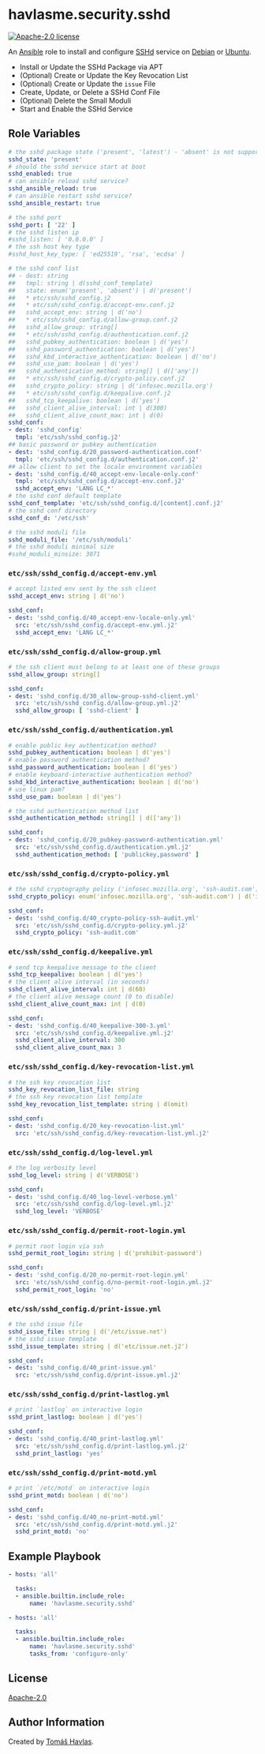 havlasme.security.sshd
======================

[![Apache-2.0 license][license-image]][license-link]

An [Ansible](https://www.ansible.com/) role to install and configure [SSHd](https://www.openssh.com/) service on [Debian](https://www.debian.org/) or [Ubuntu](https://www.ubuntu.com/).

* Install or Update the SSHd Package via APT
* (Optional) Create or Update the Key Revocation List
* (Optional) Create or Update the `issue` File
* Create, Update, or Delete a SSHd Conf File
* (Optional) Delete the Small Moduli
* Start and Enable the SSHd Service


Role Variables
--------------

```yaml
# the sshd package state ('present', 'latest') - 'absent' is not supported
sshd_state: 'present'
# should the sshd service start at boot
sshd_enabled: true
# can ansible reload sshd service?
sshd_ansible_reload: true
# can ansible restart sshd service?
sshd_ansible_restart: true

# the sshd port
sshd_port: [ '22' ]
# the sshd listen ip
#sshd_listen: [ '0.0.0.0' ]
# the ssh host key type
#sshd_host_key_type: [ 'ed25519', 'rsa', 'ecdsa' ]

# the sshd conf list
## - dest: string
##   tmpl: string | d(sshd_conf_template)
##   state: enum('present', 'absent') | d('present')
##   * etc/ssh/sshd_config.j2
##   * etc/ssh/sshd_config.d/accept-env.conf.j2
##   sshd_accept_env: string | d('no')
##   * etc/ssh/sshd_config.d/allow-group.conf.j2
##   sshd_allow_group: string[]
##   * etc/ssh/sshd_config.d/authentication.conf.j2
##   sshd_pubkey_authentication: boolean | d('yes')
##   sshd_password_authentication: boolean | d('yes')
##   sshd_kbd_interactive_authentication: boolean | d('no')
##   sshd_use_pam: boolean | d('yes')
##   sshd_authentication_method: string[] | d(['any'])
##   * etc/ssh/sshd_config.d/crypto-policy.conf.j2
##   sshd_crypto_policy: string | d('infosec.mozilla.org')
##   * etc/ssh/sshd_config.d/keepalive.conf.j2
##   sshd_tcp_keepalive: boolean | d('yes')
##   sshd_client_alive_interval: int | d(300)
##   sshd_client_alive_count_max: int | d(0)
sshd_conf:
- dest: 'sshd_config'
  tmpl: 'etc/ssh/sshd_config.j2'
## basic password or pubkey authentication
- dest: 'sshd_config.d/20_password-authentication.conf'
  tmpl: 'etc/ssh/sshd_config.d/authentication.conf.j2'
## allow client to set the locale environment variables
- dest: 'sshd_config.d/40_accept-env-locale-only.conf'
  tmpl: 'etc/ssh/sshd_config.d/accept-env.conf.j2'
  sshd_accept_env: 'LANG LC_*'
# the sshd conf default template
sshd_conf_template: 'etc/ssh/sshd_config.d/[content].conf.j2'
# the sshd conf directory
sshd_conf_d: '/etc/ssh'

# the sshd moduli file
sshd_moduli_file: '/etc/ssh/moduli'
# the sshd moduli minimal size
#sshd_moduli_minsize: 3071
```

### `etc/ssh/sshd_config.d/accept-env.yml`

```yaml title='etc/ssh/sshd_config.d/accept-env.yml'
# accept listed env sent by the ssh client
sshd_accept_env: string | d('no')
```

```yaml
sshd_conf:
- dest: 'sshd_config.d/40_accept-env-locale-only.yml'
  src: 'etc/ssh/sshd_config.d/accept-env.yml.j2'
  sshd_accept_env: 'LANG LC_*'
```

### `etc/ssh/sshd_config.d/allow-group.yml`

```yaml title='etc/ssh/sshd_config.d/allow-group.yml'
# the ssh client must belong to at least one of these groups
sshd_allow_group: string[]
```

```yaml
sshd_conf:
- dest: 'sshd_config.d/30_allow-group-sshd-client.yml'
  src: 'etc/ssh/sshd_config.d/allow-group.yml.j2'
  sshd_allow_group: [ 'sshd-client' ]
```

### `etc/ssh/sshd_config.d/authentication.yml`

```yaml title='etc/ssh/sshd_config.d/authentication.yml'
# enable public key authentication method?
sshd_pubkey_authentication: boolean | d('yes')
# enable password authentication method?
sshd_password_authentication: boolean | d('yes')
# enable keyboard-interactive authentication method?
sshd_kbd_interactive_authentication: boolean | d('no')
# use linux pam?
sshd_use_pam: boolean | d('yes')

# the sshd authentication method list
sshd_authentication_method: string[] | d(['any'])
```

```yaml
sshd_conf:
- dest: 'sshd_config.d/20_pubkey-password-authentication.yml'
  src: 'etc/ssh/sshd_config.d/authentication.yml.j2'
  sshd_authentication_method: [ 'publickey,password' ]
```

### `etc/ssh/sshd_config.d/crypto-policy.yml`

```yaml title='etc/ssh/sshd_config.d/crypto-policy.yml'
# the sshd cryptography policy ('infosec.mozilla.org', 'ssh-audit.com')
sshd_crypto_policy: enum('infosec.mozilla.org', 'ssh-audit.com') | d('infosec.mozilla.org')
```

```yaml
sshd_conf:
- dest: 'sshd_config.d/40_crypto-policy-ssh-audit.yml'
  src: 'etc/ssh/sshd_config.d/crypto-policy.yml.j2'
  sshd_crypto_policy: 'ssh-audit.com'
```

### `etc/ssh/sshd_config.d/keepalive.yml`

```yaml title='etc/ssh/sshd_config.d/keepalive.yml'
# send tcp keepalive message to the client
sshd_tcp_keepalive: boolean | d('yes')
# the client alive interval (in seconds)
sshd_client_alive_interval: int | d(60)
# the client alive message count (0 to disable)
sshd_client_alive_count_max: int | d(0)
```

```yaml
sshd_conf:
- dest: 'sshd_config.d/40_keepalive-300-3.yml'
  src: 'etc/ssh/sshd_config.d/keepalive.yml.j2'
  sshd_client_alive_interval: 300
  sshd_client_alive_count_max: 3
```

### `etc/ssh/sshd_config.d/key-revocation-list.yml`

```yaml title='etc/ssh/sshd_config.d/sshd_key-revocation-list.yml'
# the ssh key revocation list
sshd_key_revocation_list_file: string
# the ssh key revocation list template
sshd_key_revocation_list_template: string | d(omit)
```

```yaml
sshd_conf:
- dest: 'sshd_config.d/20_key-revocation-list.yml'
  src: 'etc/ssh/sshd_config.d/key-revocation-list.yml.j2'
```

### `etc/ssh/sshd_config.d/log-level.yml`

```yaml title='etc/ssh/sshd_config.d/log-level.yml'
# the log verbosity level
sshd_log_level: string | d('VERBOSE')
```

```yaml
sshd_conf:
- dest: 'sshd_config.d/40_log-level-verbose.yml'
  src: 'etc/ssh/sshd_config.d/log-level.yml.j2'
  sshd_log_level: 'VERBOSE'
```

### `etc/ssh/sshd_config.d/permit-root-login.yml`

```yaml title='etc/ssh/sshd_config.d/permit-root-login.yml'
# permit root login via ssh
sshd_permit_root_login: string | d('prohibit-password')
```

```yaml
sshd_conf:
- dest: 'sshd_config.d/20_no-permit-root-login.yml'
  src: 'etc/ssh/sshd_config.d/no-permit-root-login.yml.j2'
  sshd_permit_root_login: 'no'
```

### `etc/ssh/sshd_config.d/print-issue.yml`

```yaml title='etc/ssh/sshd_config.d/print-issue.yml'
# the sshd issue file
sshd_issue_file: string | d('/etc/issue.net')
# the sshd issue template
sshd_issue_template: string | d('etc/issue.net.j2')
```

```yaml
sshd_conf:
- dest: 'sshd_config.d/40_print-issue.yml'
  src: 'etc/ssh/sshd_config.d/print-issue.yml.j2'
```

### `etc/ssh/sshd_config.d/print-lastlog.yml`

```yaml title='etc/ssh/sshd_config.d/print-lastlog.yml'
# print `lastlog` on interactive login
sshd_print_lastlog: boolean | d('yes')
```

```yaml
sshd_conf:
- dest: 'sshd_config.d/40_print-lastlog.yml'
  src: 'etc/ssh/sshd_config.d/print-lastlog.yml.j2'
  sshd_print_lastlog: 'yes'
```

### `etc/ssh/sshd_config.d/print-motd.yml`

```yaml title='etc/ssh/sshd_config.d/print-motd.yml'
# print `/etc/motd` on interactive login
sshd_print_motd: boolean | d('no')
```

```yaml
sshd_conf:
- dest: 'sshd_config.d/40_no-print-motd.yml'
  src: 'etc/ssh/sshd_config.d/print-motd.yml.j2'
  sshd_print_motd: 'no'
```


Example Playbook
----------------

```yaml title='Minimal'
- hosts: 'all'

  tasks:
  - ansible.builtin.include_role:
      name: 'havlasme.security.sshd'
```

```yaml title='Configure-Only'
- hosts: 'all'

  tasks:
  - ansible.builtin.include_role:
      name: 'havlasme.security.sshd'
      tasks_from: 'configure-only'
```


License
-------

[Apache-2.0][license-link]


Author Information
------------------

Created by [Tomáš Havlas](https://havlas.me/).


[license-image]: https://img.shields.io/badge/license-Apache2.0-blue.svg?style=flat-square
[license-link]: ../../LICENSE
